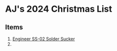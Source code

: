 # AJ's 2024 Christmas List

## Items
1. [Engineer SS-02 Solder Sucker](https://www.amazon.com/dp/B002MJMXD4)
2. 
